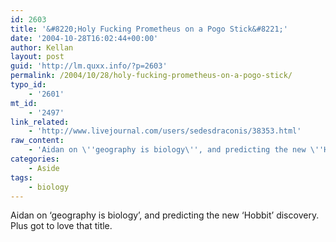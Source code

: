```yaml
---
id: 2603
title: '&#8220;Holy Fucking Prometheus on a Pogo Stick&#8221;'
date: '2004-10-28T16:02:44+00:00'
author: Kellan
layout: post
guid: 'http://lm.quxx.info/?p=2603'
permalink: /2004/10/28/holy-fucking-prometheus-on-a-pogo-stick/
typo_id:
    - '2601'
mt_id:
    - '2497'
link_related:
    - 'http://www.livejournal.com/users/sedesdraconis/38353.html'
raw_content:
    - 'Aidan on \''geography is biology\'', and predicting the new \''Hobbit\'' discovery.   Plus got to love that title.'
categories:
    - Aside
tags:
    - biology
---
```


Aidan on ‘geography is biology’, and predicting the new ‘Hobbit’ discovery. Plus got to love that title.